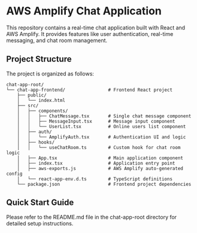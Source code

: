 # AWS Amplify Chat Application

This repository contains a real-time chat application built with React and AWS Amplify. It provides features like user authentication, real-time messaging, and chat room management.

## Project Structure

The project is organized as follows:

```
chat-app-root/
└── chat-app-frontend/                # Frontend React project
    ├── public/
    │   └── index.html
    ├── src/
    │   ├── components/
    │   │   ├── ChatMessage.tsx       # Single chat message component
    │   │   ├── MessageInput.tsx      # Message input component
    │   │   └── UserList.tsx          # Online users list component
    │   ├── auth/
    │   │   └── AmplifyAuth.tsx       # Authentication UI and logic
    │   ├── hooks/
    │   │   └── useChatRoom.ts        # Custom hook for chat room logic
    │   ├── App.tsx                   # Main application component
    │   ├── index.tsx                 # Application entry point
    │   ├── aws-exports.js            # AWS Amplify auto-generated config
    │   └── react-app-env.d.ts        # TypeScript definitions
    └── package.json                  # Frontend project dependencies
```

## Quick Start Guide

Please refer to the README.md file in the chat-app-root directory for detailed setup instructions.
